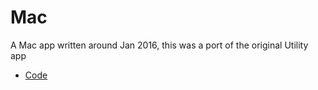 # Mac

A Mac app written around Jan 2016, this was a port of the original Utility app

- [Code](https://github.com/AlexHedley/Utility-Mac)
